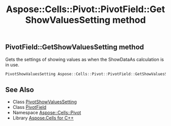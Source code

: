 ﻿---
title: Aspose::Cells::Pivot::PivotField::GetShowValuesSetting method
linktitle: GetShowValuesSetting
second_title: Aspose.Cells for C++ API Reference
description: 'Aspose::Cells::Pivot::PivotField::GetShowValuesSetting method. Gets the settings of showing values as when the ShowDataAs calculation is in use in C++.'
type: docs
weight: 7400
url: /cpp/aspose.cells.pivot/pivotfield/getshowvaluessetting/
---
## PivotField::GetShowValuesSetting method


Gets the settings of showing values as when the ShowDataAs calculation is in use.

```cpp
PivotShowValuesSetting Aspose::Cells::Pivot::PivotField::GetShowValuesSetting()
```

## See Also

* Class [PivotShowValuesSetting](../../pivotshowvaluessetting/)
* Class [PivotField](../)
* Namespace [Aspose::Cells::Pivot](../../)
* Library [Aspose.Cells for C++](../../../)
